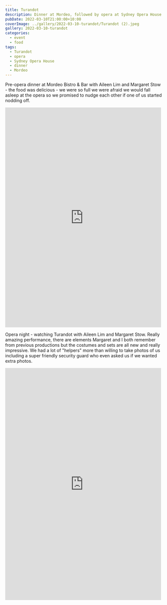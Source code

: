 ```yaml
---
title: Turandot
description: Dinner at Mordeo, followed by opera at Sydney Opera House
pubDate: 2022-03-10T21:00:00+10:00
coverImage: ../gallery/2022-03-10-turandot/Turandot (2).jpeg
gallery: 2022-03-10-turandot
categories:
  - event
  - food
tags:
  - Turandot
  - opera
  - Sydney Opera House
  - dinner
  - Mordeo
---
```


Pre-opera dinner at Mordeo Bistro & Bar with Aileen Lim and Margaret Stow - the food was delicious - we were so full we were afraid we would fall asleep at the opera so we promised to nudge each other if one of us started nodding off.

<iframe src="https://www.facebook.com/plugins/post.php?href=https%3A%2F%2Fwww.facebook.com%2Fchris1.tham%2Fposts%2Fpfbid0g2iX37ozFEDJkUN2gv461LMDzoEo1xgsrrJWtomo3tzQtgP8EyP6UiDfivKQQkKUl&show_text=true&width=500" width="500" height="703" style="border:none;overflow:hidden" scrolling="no" frameborder="0" allowfullscreen="true" allow="autoplay; clipboard-write; encrypted-media; picture-in-picture; web-share"></iframe>

Opera night - watching Turandot with Aileen Lim and Margaret Stow. Really amazing performance, there are elements Margaret and I both remember from previous productions but the costumes and sets are all new and really impressive. We had a lot of "helpers" more than willing to take photos of us including a super friendly security guard who even asked us if we wanted extra photos.

<iframe src="https://www.facebook.com/plugins/post.php?href=https%3A%2F%2Fwww.facebook.com%2Fchris1.tham%2Fposts%2Fpfbid0Py3aLAAeKt28CYk7RMyPMXcdNzgMbAbLafmzvRQTZDuzsaufK8kB63r7dscQEXdZl&show_text=true&width=500" width="500" height="742" style="border:none;overflow:hidden" scrolling="no" frameborder="0" allowfullscreen="true" allow="autoplay; clipboard-write; encrypted-media; picture-in-picture; web-share"></iframe>

